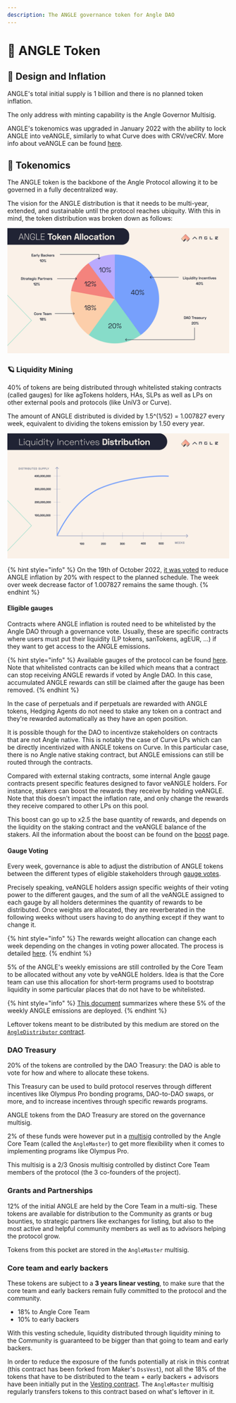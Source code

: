 ```yaml
---
description: The ANGLE governance token for Angle DAO
---
```


# 🚀 ANGLE Token

## 🎨 Design and Inflation

ANGLE's total initial supply is 1 billion and there is no planned token inflation.

The only address with minting capability is the Angle Governor Multisig.

ANGLE's tokenomics was upgraded in January 2022 with the ability to lock ANGLE into veANGLE, similarly to what Curve does with CRV/veCRV. More info about veANGLE can be found [here](veANGLE/).

## 🧬 Tokenomics

The ANGLE token is the backbone of the Angle Protocol allowing it to be governed in a fully decentralized way.

The vision for the ANGLE distribution is that it needs to be multi-year, extended, and sustainable until the protocol reaches ubiquity. With this in mind, the token distribution was broken down as follows:

![ANGLE Distribution](../.gitbook/assets/angle-token-allocation.jpg)

### 🪐 Liquidity Mining

40% of tokens are being distributed through whitelisted staking contracts (called gauges) for like agTokens holders, HAs, SLPs as well as LPs on other external pools and protocols (like UniV3 or Curve).

The amount of ANGLE distributed is divided by 1.5^(1/52) = 1.007827 every week, equivalent to dividing the tokens emission by 1.50 every year.

![ANGLE issuance schedule](../.gitbook/assets/liquidity-incentives-distribution.jpg)

{% hint style="info" %}
On the 19th of October 2022, [it was voted](https://snapshot.org/#/anglegovernance.eth/proposal/0x478e838b67f2dffcff6160d4c8adc9622d67db985c981e4cad45c031e284fd63) to reduce ANGLE inflation by 20% with respect to the planned schedule. The week over week decrease factor of 1.007827 remains the same though.
{% endhint %}

#### Eligible gauges

Contracts where ANGLE inflation is routed need to be whitelisted by the Angle DAO through a governance vote. Usually, these are specific contracts where users must put their liquidity (LP tokens, sanTokens, agEUR, ...) if they want to get access to the ANGLE emissions.

{% hint style="info" %}
Available gauges of the protocol can be found [here](https://developers.angle.money/overview/smart-contracts/mainnet-contracts#gauges). Note that whitelisted contracts can be killed which means that a contract can stop receiving ANGLE rewards if voted by Angle DAO. In this case, accumulated ANGLE rewards can still be claimed after the gauge has been removed.
{% endhint %}

In the case of perpetuals and if perpetuals are rewarded with ANGLE tokens, Hedging Agents do not need to stake any token on a contract and they're rewarded automatically as they have an open position.

It is possible though for the DAO to incentivze stakeholders on contracts that are not Angle native. This is notably the case of Curve LPs which can be directly incentivized with ANGLE tokens on Curve. In this particular case, there is no Angle native staking contract, but ANGLE emissions can still be routed through the contracts.

Compared with external staking contracts, some internal Angle gauge contracts present specific features designed to favor veANGLE holders. For instance, stakers can boost the rewards they receive by holding veANGLE. Note that this doesn't impact the inflation rate, and only change the rewards they receive compared to other LPs on this pool.

This boost can go up to x2.5 the base quantity of rewards, and depends on the liquidity on the staking contract and the veANGLE balance of the stakers. All the information about the boost can be found on the [boost](../../governance/veANGLE/boost.md) page.

#### Gauge Voting

Every week, governance is able to adjust the distribution of ANGLE tokens between the different types of eligible stakeholders through [gauge votes](../governance/veANGLE/gauges.md).

Precisely speaking, veANGLE holders assign specific weights of their voting power to the different gauges, and the sum of all the veANGLE assigned to each gauge by all holders determines the quantity of rewards to be distributed. Once weights are allocated, they are reverberated in the following weeks without users having to do anything except if they want to change it.

{% hint style="info" %}
The rewards weight allocation can change each week depending on the changes in voting power allocated. The process is detailed [here](../../governance/veANGLE/gauges.md).
{% endhint %}

5% of the ANGLE's weekly emissions are still controlled by the Core Team to be allocated without any vote by veANGLE holders. Idea is that the Core team can use this allocation for short-term programs used to bootstrap liquidity in some particular places that do not have to be whitelisted.

{% hint style="info" %}
[This document](https://docs.google.com/spreadsheets/d/1fxTBGEnOnzvpdBaeiDzy1j-g5-s75IhGPU8aOdu786g/edit?usp=sharing) summarizes where these 5% of the weekly ANGLE emissions are deployed.
{% endhint %}

Leftover tokens meant to be distributed by this medium are stored on the [`AngleDistributor` contract](https://etherscan.io/address/0x4f91F01cE8ec07c9B1f6a82c18811848254917Ab).

### DAO Treasury

20% of the tokens are controlled by the DAO Treasury: the DAO is able to vote for how and where to allocate these tokens.

This Treasury can be used to build protocol reserves through different incentives like Olympus Pro bonding programs, DAO-to-DAO swaps, or more, and to increase incentives through specific rewards programs.

ANGLE tokens from the DAO Treasury are stored on the governance multisig.

2% of these funds were however put in a [multisig](https://etherscan.io/address/0xe02f8e39b8cfa7d3b62307e46077669010883459) controlled by the Angle Core Team (called the `AngleMaster`) to get more flexibility when it comes to implementing programs like Olympus Pro.

This multisig is a 2/3 Gnosis multisig controlled by distinct Core Team members of the protocol (the 3 co-founders of the project).

### Grants and Partnerships

12% of the initial ANGLE are held by the Core Team in a multi-sig. These tokens are available for distribution to the Community as grants or bug bounties, to strategic partners like exchanges for listing, but also to the most active and helpful community members as well as to advisors helping the protocol grow.

Tokens from this pocket are stored in the `AngleMaster` multisig.

### Core team and early backers

These tokens are subject to a **3 years linear vesting**, to make sure that the core team and early backers remain fully committed to the protocol and the community.

- 18% to Angle Core Team
- 10% to early backers

With this vesting schedule, liquidity distributed through liquidity mining to the Community is guaranteed to be bigger than that going to team and early backers.

In order to reduce the exposure of the funds potentially at risk in this contrat (this contract has been forked from Maker's `DssVest`), not all the 18% of the tokens that have to be distributed to the team + early backers + advisors have been initially put in the [Vesting contract](https://etherscan.io/address/0x43365213237ab259c707bc2cbc3e07d123ae2ad5). The `AngleMaster` multisig regularly transfers tokens to this contract based on what's leftover in it.
